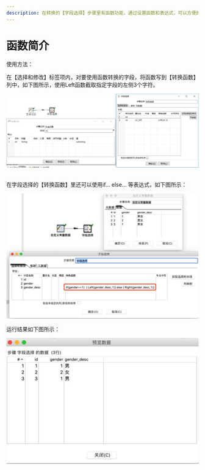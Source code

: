 ```yaml
---
description: 在转换的【字段选择】步骤里有函数功能，通过设置函数和表达式，可以方便的进行数据的转换。
---
```


# 函数简介

使用方法：

在【选择和修改】标签项内，对要使用函数转换的字段，将函数写到【转换函数】列中，如下图所示，使用Left函数截取指定字段的左侧3个字符。

![](<../../.gitbook/assets/图片1 (1).png>)

\
在字段选择的【转换函数】里还可以使用if… else… 等表达式，如下图所示：

![【字段选择】里使用表达式](<../../.gitbook/assets/Pasted Graphic 1.png>)

运行结果如下图所示：

![函数表达式运行结果](<../../.gitbook/assets/Pasted Graphic 2.png>)

